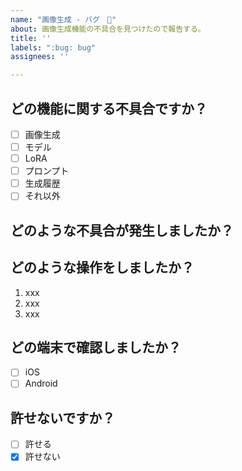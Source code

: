 ```yaml
---
name: "画像生成 - バグ　🐛"
about: 画像生成機能の不具合を見つけたので報告する。
title: ''
labels: ":bug: bug"
assignees: ''

---
```


## どの機能に関する不具合ですか？

- [ ] 画像生成
- [ ] モデル
- [ ] LoRA
- [ ] プロンプト
- [ ] 生成履歴
- [ ] それ以外

## どのような不具合が発生しましたか？

<!-- 例: Twitterでログインすることができない -->

## どのような操作をしましたか？

<!-- わかる範囲で！ -->

1. xxx
1. xxx
1. xxx

## どの端末で確認しましたか？

- [ ] iOS
- [ ] Android

## 許せないですか？

- [ ] 許せる
- [x] 許せない